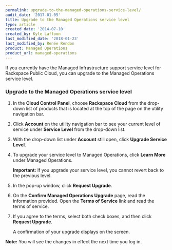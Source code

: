 ```yaml
---
permalink: upgrade-to-the-managed-operations-service-level/
audit_date: '2017-01-05'
title: Upgrade to the Managed Operations service level
type: article
created_date: '2014-07-10'
created_by: Kyle Laffoon
last_modified_date: '2018-01-23'
last_modified_by: Renée Rendon
product: Managed Operations
product_url: managed-operations
---
```


If you currently have the Managed Infrastructure support service level for
Rackspace Public Cloud, you can upgrade to the Managed Operations service level.


### Upgrade to the Managed Operations service level

1.  In the **Cloud Control Panel**, choose **Rackspace Cloud** from the drop-down list of products that is located at the top of the page on the utility navigation bar.

2.  Click **Account** on the utility navigation bar to see your current level of service under **Service Level** from the drop-down list.

3.  With the drop-down list under **Account** still open, click **Upgrade Service Level**.

4.  To upgrade your service level to Managed Operations, click **Learn More**
    under Managed Operations.

    **Important:** If you upgrade your service level, you cannot revert back to
    the previous level.

5.  In the pop-up window, click **Request Upgrade**.

6.  On the **Confirm Managed Operations Upgrade** page, read the information
    provided. Open the **Terms of Service** link and read the terms of service.

7.  If you agree to the terms, select both check boxes, and then click **Request Upgrade**.

    A confirmation of your upgrade displays on the screen.

**Note:** You will see the changes in effect the next time you log in.
